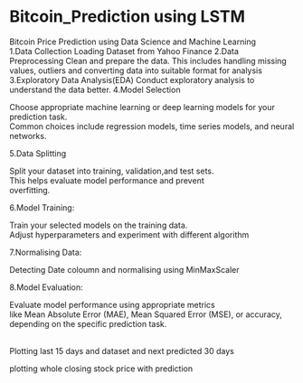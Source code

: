 # Bitcoin_Prediction using LSTM
Bitcoin  Price Prediction using Data Science and Machine Learning<br>
1.Data Collection
Loading Dataset from Yahoo Finance
2.Data Preprocessing
  Clean and prepare the data. 
   This includes handling missing values, outliers 
   and converting data into suitable format 
   for analysis
3.Exploratory Data Analysis(EDA)
Conduct exploratory analysis to understand the data better.
4.Model Selection
<p>Choose appropriate machine learning or deep learning
  models for your prediction task.<br>
  Common choices include  regression models,
  time series models,
 and neural networks.<p>
5.Data Splitting<br>
<p>Split your dataset into training, validation,and test sets.<br> 
 This helps evaluate model performance and prevent<br> overfitting.<p>
6.Model Training: <br>
<p>Train your selected models on the training data. <br>
  Adjust hyperparameters and experiment with different algorithm<p>
7.Normalising Data:<br>
  <p>Detecting Date coloumn and normalising using MinMaxScaler<p> 
8.Model Evaluation:<br>
<p>Evaluate model performance using appropriate metrics<br> 
 like Mean Absolute Error (MAE), 
 Mean Squared Error (MSE), or accuracy, depending on the specific 
 prediction task.<p><br>
 Plotting last 15 days and dataset and next predicted 30 days<br>
<p>plotting whole closing stock price with prediction<p>
